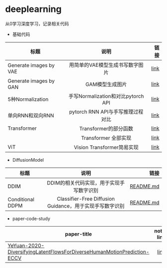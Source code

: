 # deeplearning
从0学习深度学习，记录相关代码
+ 基础代码

| 标题   |      说明      |  链接 |
|----------|:-------------:|------:|
| Generate images by VAE |  用简单的VAE模型生成书写数字图片 | <a href="./basic_vae.ipynb">link</a> |
| Generate images by GAN | GAM模型生成图片 | <a href="./Basic_code/Basic_GAN.ipynb">link</a> |
|5种Normalization | 手写Normalization和对比pytorch API | <a href="./Basic_code/5种normlization.ipynb">link</a>|
|单向RNN和双向RNN|pytorch RNN API与手写推理过程对比|<a href="./Basic_code/单向RNN和双向RNN实现.ipynb">link</a>|
|Transformer|Transformer的部分函数|<a href="./Basic_code/Transformer手写实现.ipynb">link</a>|
||Transformer 全部实现|<a href="./Basic_code/Transformer总实现.py">link</a>|
|ViT|Vision Transformer简易实现|<a href="./Basic_code/Vision_Transformer.ipynb">link</a>|

+ DiffusionModel

| 标题   |      说明      |  链接 |
|----------|:-------------:|------:|
|DDIM|DDIM的相关代码实现，用于实现手写数字识别| <a href="./DDIM and Conditional_diffusion_MNIST">README.md</a>|
|Conditional DDPM| Classifier-Free Diffusion Guidance，用于实现手写数字识别| <a href="./DDIM and Conditional_diffusion_MNIST">README.md</a>|

+ paper-code-study

|paper-title|note-link|
|---|:---:|
|<a href="http://arxiv.org/abs/2003.08386">YeYuan-2020-DiversifyingLatentFlowsForDiverseHumanMotionPrediction-ECCV</a>| <a href="./Basic_code/Dlow源码分析/README.md">link</a>|
